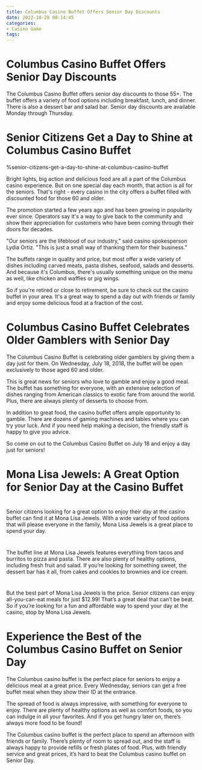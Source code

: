 ```yaml
---
title: Columbus Casino Buffet Offers Senior Day Discounts
date: 2022-10-28 00:14:45
categories:
- Casino Game
tags:
---
```



#  Columbus Casino Buffet Offers Senior Day Discounts

The Columbus Casino Buffet offers senior day discounts to those 55+. The buffet offers a variety of food options including breakfast, lunch, and dinner. There is also a dessert bar and salad bar. Senior day discounts are available Monday through Thursday.

#  Senior Citizens Get a Day to Shine at Columbus Casino Buffet

%senior-citizens-get-a-day-to-shine-at-columbus-casino-buffet

Bright lights, big action and delicious food are all a part of the Columbus casino experience. But on one special day each month, that action is all for the seniors. That's right - every casino in the city offers a buffet filled with discounted food for those 60 and older.

The promotion started a few years ago and has been growing in popularity ever since. Operators say it's a way to give back to the community and show their appreciation for customers who have been coming through their doors for decades.

"Our seniors are the lifeblood of our industry," said casino spokesperson Lydia Ortiz. "This is just a small way of thanking them for their business."

The buffets range in quality and price, but most offer a wide variety of dishes including carved meats, pasta dishes, seafood, salads and desserts. And because it's Columbus, there's usually something unique on the menu as well, like chicken and waffles or pig wings.

So if you're retired or close to retirement, be sure to check out the casino buffet in your area. It's a great way to spend a day out with friends or family and enjoy some delicious food at a fraction of the cost.

#  Columbus Casino Buffet Celebrates Older Gamblers with Senior Day

The Columbus Casino Buffet is celebrating older gamblers by giving them a day just for them. On Wednesday, July 18, 2018, the buffet will be open exclusively to those aged 60 and older.

This is great news for seniors who love to gamble and enjoy a good meal. The buffet has something for everyone, with an extensive selection of dishes ranging from American classics to exotic fare from around the world. Plus, there are always plenty of desserts to choose from.

In addition to great food, the casino buffet offers ample opportunity to gamble. There are dozens of gaming machines and tables where you can try your luck. And if you need help making a decision, the friendly staff is happy to give you advice.

So come on out to the Columbus Casino Buffet on July 18 and enjoy a day just for seniors!

#  Mona Lisa Jewels: A Great Option for Senior Day at the Casino Buffet

#
Senior citizens looking for a great option to enjoy their day at the casino buffet can find it at Mona Lisa Jewels. With a wide variety of food options that will please everyone in the family, Mona Lisa Jewels is a great place to spend your day.

#

The buffet line at Mona Lisa Jewels features everything from tacos and burritos to pizza and pasta. There are also plenty of healthy options, including fresh fruit and salad. If you’re looking for something sweet, the dessert bar has it all, from cakes and cookies to brownies and ice cream.

#

But the best part of Mona Lisa Jewels is the price. Senior citizens can enjoy all-you-can-eat meals for just $12.99! That’s a great deal that can’t be beat. So if you’re looking for a fun and affordable way to spend your day at the casino, stop by Mona Lisa Jewels.

#  Experience the Best of the Columbus Casino Buffet on Senior Day

The Columbus casino buffet is the perfect place for seniors to enjoy a delicious meal at a great price. Every Wednesday, seniors can get a free buffet meal when they show their ID at the entrance.

The spread of food is always impressive, with something for everyone to enjoy. There are plenty of healthy options as well as comfort foods, so you can indulge in all your favorites. And if you get hungry later on, there’s always more food to be found!

The Columbus casino buffet is the perfect place to spend an afternoon with friends or family. There’s plenty of room to spread out, and the staff is always happy to provide refills or fresh plates of food. Plus, with friendly service and great prices, it’s hard to beat the Columbus casino buffet on Senior Day.